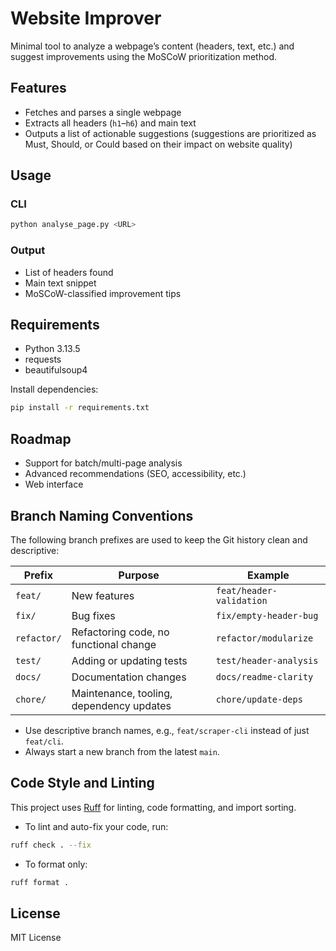 # Website Improver

Minimal tool to analyze a webpage’s content (headers, text, etc.) and suggest improvements using the MoSCoW prioritization method.

## Features

- Fetches and parses a single webpage
- Extracts all headers (`h1`–`h6`) and main text
- Outputs a list of actionable suggestions (suggestions are prioritized as Must, Should, or Could based on their impact on website quality)

## Usage

### CLI

```sh
python analyse_page.py <URL>
```

### Output
- List of headers found
- Main text snippet
- MoSCoW-classified improvement tips

## Requirements
- Python 3.13.5
- requests
- beautifulsoup4

Install dependencies:
```sh
pip install -r requirements.txt
```

## Roadmap
- Support for batch/multi-page analysis
- Advanced recommendations (SEO, accessibility, etc.)
- Web interface

## Branch Naming Conventions

The following branch prefixes are used to keep the Git history clean and descriptive:

| Prefix      | Purpose                                   | Example                    |
|-------------|-------------------------------------------|----------------------------|
| `feat/`     | New features                              | `feat/header-validation`   |
| `fix/`      | Bug fixes                                 | `fix/empty-header-bug`     |
| `refactor/` | Refactoring code, no functional change    | `refactor/modularize`      |
| `test/`     | Adding or updating tests                  | `test/header-analysis`     |
| `docs/`     | Documentation changes                     | `docs/readme-clarity`      |
| `chore/`    | Maintenance, tooling, dependency updates  | `chore/update-deps`        |

- Use descriptive branch names, e.g., `feat/scraper-cli` instead of just `feat/cli`.
- Always start a new branch from the latest `main`.

## Code Style and Linting

This project uses [Ruff](https://docs.astral.sh/ruff/) for linting, code formatting, and import sorting.

- To lint and auto-fix your code, run:
```sh
ruff check . --fix
```

- To format only:
```sh
ruff format .
```

## License
MIT License